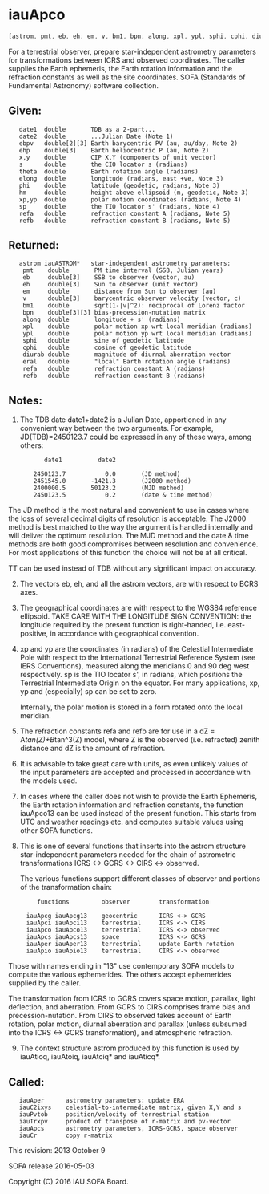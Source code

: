 # iauApco

```js
[astrom, pmt, eb, eh, em, v, bm1, bpn, along, xpl, ypl, sphi, cphi, diurab, eral, refa, refb] = IAU.apco(date1, date2, ebpv, ehp, x, y, s, theta, elong, phi, hm, xp, yp, sp, refa, refb)
```

For a terrestrial observer, prepare star-independent astrometry
parameters for transformations between ICRS and observed
coordinates.  The caller supplies the Earth ephemeris, the Earth
rotation information and the refraction constants as well as the
site coordinates.
SOFA (Standards of Fundamental Astronomy) software collection.


## Given:
```
   date1  double       TDB as a 2-part...
   date2  double       ...Julian Date (Note 1)
   ebpv   double[2][3] Earth barycentric PV (au, au/day, Note 2)
   ehp    double[3]    Earth heliocentric P (au, Note 2)
   x,y    double       CIP X,Y (components of unit vector)
   s      double       the CIO locator s (radians)
   theta  double       Earth rotation angle (radians)
   elong  double       longitude (radians, east +ve, Note 3)
   phi    double       latitude (geodetic, radians, Note 3)
   hm     double       height above ellipsoid (m, geodetic, Note 3)
   xp,yp  double       polar motion coordinates (radians, Note 4)
   sp     double       the TIO locator s' (radians, Note 4)
   refa   double       refraction constant A (radians, Note 5)
   refb   double       refraction constant B (radians, Note 5)
```

## Returned:
```
   astrom iauASTROM*   star-independent astrometry parameters:
    pmt    double       PM time interval (SSB, Julian years)
    eb     double[3]    SSB to observer (vector, au)
    eh     double[3]    Sun to observer (unit vector)
    em     double       distance from Sun to observer (au)
    v      double[3]    barycentric observer velocity (vector, c)
    bm1    double       sqrt(1-|v|^2): reciprocal of Lorenz factor
    bpn    double[3][3] bias-precession-nutation matrix
    along  double       longitude + s' (radians)
    xpl    double       polar motion xp wrt local meridian (radians)
    ypl    double       polar motion yp wrt local meridian (radians)
    sphi   double       sine of geodetic latitude
    cphi   double       cosine of geodetic latitude
    diurab double       magnitude of diurnal aberration vector
    eral   double       "local" Earth rotation angle (radians)
    refa   double       refraction constant A (radians)
    refb   double       refraction constant B (radians)
```

## Notes:

1) The TDB date date1+date2 is a Julian Date, apportioned in any
   convenient way between the two arguments.  For example,
   JD(TDB)=2450123.7 could be expressed in any of these ways, among
   others:

```
          date1          date2

       2450123.7           0.0       (JD method)
       2451545.0       -1421.3       (J2000 method)
       2400000.5       50123.2       (MJD method)
       2450123.5           0.2       (date & time method)
```

   The JD method is the most natural and convenient to use in cases
   where the loss of several decimal digits of resolution is
   acceptable.  The J2000 method is best matched to the way the
   argument is handled internally and will deliver the optimum
   resolution.  The MJD method and the date & time methods are both
   good compromises between resolution and convenience.  For most
   applications of this function the choice will not be at all
   critical.

   TT can be used instead of TDB without any significant impact on
   accuracy.

2) The vectors eb, eh, and all the astrom vectors, are with respect
   to BCRS axes.

3) The geographical coordinates are with respect to the WGS84
   reference ellipsoid.  TAKE CARE WITH THE LONGITUDE SIGN
   CONVENTION:  the longitude required by the present function is
   right-handed, i.e. east-positive, in accordance with geographical
   convention.

4) xp and yp are the coordinates (in radians) of the Celestial
   Intermediate Pole with respect to the International Terrestrial
   Reference System (see IERS Conventions), measured along the
   meridians 0 and 90 deg west respectively.  sp is the TIO locator
   s', in radians, which positions the Terrestrial Intermediate
   Origin on the equator.  For many applications, xp, yp and
   (especially) sp can be set to zero.

   Internally, the polar motion is stored in a form rotated onto the
   local meridian.

5) The refraction constants refa and refb are for use in a
   dZ = A*tan(Z)+B*tan^3(Z) model, where Z is the observed
   (i.e. refracted) zenith distance and dZ is the amount of
   refraction.

6) It is advisable to take great care with units, as even unlikely
   values of the input parameters are accepted and processed in
   accordance with the models used.

7) In cases where the caller does not wish to provide the Earth
   Ephemeris, the Earth rotation information and refraction
   constants, the function iauApco13 can be used instead of the
   present function.  This starts from UTC and weather readings etc.
   and computes suitable values using other SOFA functions.

8) This is one of several functions that inserts into the astrom
   structure star-independent parameters needed for the chain of
   astrometric transformations ICRS <-> GCRS <-> CIRS <-> observed.

   The various functions support different classes of observer and
   portions of the transformation chain:

```
        functions         observer        transformation

     iauApcg iauApcg13    geocentric      ICRS <-> GCRS
     iauApci iauApci13    terrestrial     ICRS <-> CIRS
     iauApco iauApco13    terrestrial     ICRS <-> observed
     iauApcs iauApcs13    space           ICRS <-> GCRS
     iauAper iauAper13    terrestrial     update Earth rotation
     iauApio iauApio13    terrestrial     CIRS <-> observed
```

   Those with names ending in "13" use contemporary SOFA models to
   compute the various ephemerides.  The others accept ephemerides
   supplied by the caller.

   The transformation from ICRS to GCRS covers space motion,
   parallax, light deflection, and aberration.  From GCRS to CIRS
   comprises frame bias and precession-nutation.  From CIRS to
   observed takes account of Earth rotation, polar motion, diurnal
   aberration and parallax (unless subsumed into the ICRS <-> GCRS
   transformation), and atmospheric refraction.

9) The context structure astrom produced by this function is used by
   iauAtioq, iauAtoiq, iauAtciq* and iauAticq*.

## Called:
```
   iauAper      astrometry parameters: update ERA
   iauC2ixys    celestial-to-intermediate matrix, given X,Y and s
   iauPvtob     position/velocity of terrestrial station
   iauTrxpv     product of transpose of r-matrix and pv-vector
   iauApcs      astrometry parameters, ICRS-GCRS, space observer
   iauCr        copy r-matrix
```

This revision:   2013 October 9

SOFA release 2016-05-03

Copyright (C) 2016 IAU SOFA Board.